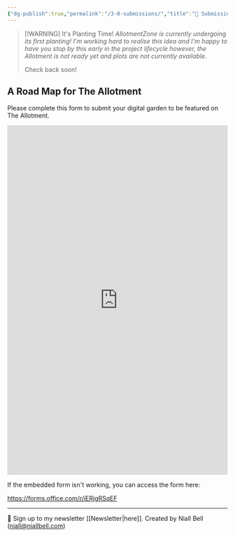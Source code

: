 ```yaml
---
{"dg-publish":true,"permalink":"/3-0-submissions/","title":"🌱 Submissions","contentClasses":"cards cards-cols-3 cards-cover cards-cover-no-border cards-title-hide-icons","noteIcon":null,"created":"2024-12-31T12:35:34.469+00:00","updated":"2024-12-31T12:38:49.633+00:00"}
---
```


> [!WARNING] It's Planting Time!
> *AllotmentZone is currently undergoing its first planting! I'm working hard to realise this idea and I'm happy to have you stop by this early in the project lifecycle however, the Allotment is not ready yet and plots are not currently available.* 
> 
> Check back soon!

## A Road Map for The Allotment

Please complete this form to submit your digital garden to be featured on The Allotment.

<iframe width="640px" height="800px" src="https://forms.office.com/Pages/ResponsePage.aspx?id=DQSIkWdsW0yxEjajBLZtrQAAAAAAAAAAAAZAAM0BlUBUQklEU05POUg3UUdKUVdIQjRJOElERkFKRS4u&embed=true" frameborder="0" marginwidth="0" marginheight="0" style="border: none; max-width:100%; max-height:100vh" allowfullscreen webkitallowfullscreen mozallowfullscreen msallowfullscreen> </iframe>

If the embedded form isn't working, you can access the form here:

https://forms.office.com/r/iERjgRSqEF

---
📧 Sign up to my newsletter [[Newsletter\|here]].
Created by Niall Bell (niall@niallbell.com)

